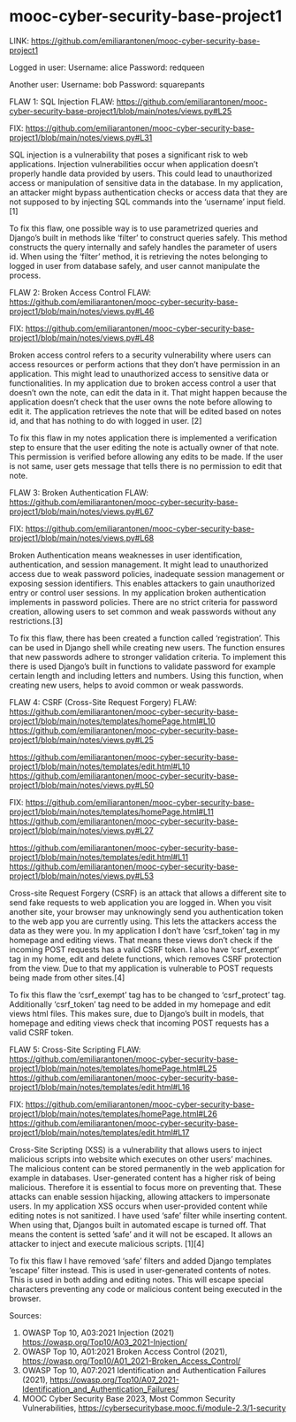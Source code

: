 # mooc-cyber-security-base-project1
LINK: https://github.com/emiliarantonen/mooc-cyber-security-base-project1

Logged in user:
Username: alice
Password: redqueen

Another user:
Username: bob
Password: squarepants

FLAW 1: SQL Injection
FLAW: https://github.com/emiliarantonen/mooc-cyber-security-base-project1/blob/main/notes/views.py#L25

FIX: https://github.com/emiliarantonen/mooc-cyber-security-base-project1/blob/main/notes/views.py#L31

SQL injection is a vulnerability that poses a significant risk to web applications. Injection vulnerabilities occur when application doesn’t properly handle data provided by users. This could lead to unauthorized access or manipulation of sensitive data in the database. In my application, an attacker might bypass authentication checks or access data that they are not supposed to by injecting SQL commands into the ‘username’ input field. [1]

To fix this flaw, one possible way is to use parametrized queries and Django’s built in methods like ‘filter’ to construct queries safely. This method constructs the query internally and safely handles the parameter of users id. When using the ‘filter’ method, it is retrieving the notes belonging to logged in user from database safely, and user cannot manipulate the process.

FLAW 2: Broken Access Control
FLAW: https://github.com/emiliarantonen/mooc-cyber-security-base-project1/blob/main/notes/views.py#L46

FIX: https://github.com/emiliarantonen/mooc-cyber-security-base-project1/blob/main/notes/views.py#L48

Broken access control refers to a security vulnerability where users can access resources or perform actions that they don’t have permission in an application. This might lead to unauthorized access to sensitive data or functionalities. In my application due to broken access control a user that doesn’t own the note, can edit the data in it. That might happen because the application doesn’t check that the user owns the note before allowing to edit it. The application retrieves the note that will be edited based on notes id, and that has nothing to do with logged in user. [2]

To fix this flaw in my notes application there is implemented a verification step to ensure that the user editing the note is actually owner of that note. This permission is verified before allowing any edits to be made. If the user is not same, user gets message that tells there is no permission to edit that note.

FLAW 3: Broken Authentication
FLAW: https://github.com/emiliarantonen/mooc-cyber-security-base-project1/blob/main/notes/views.py#L67

FIX: https://github.com/emiliarantonen/mooc-cyber-security-base-project1/blob/main/notes/views.py#L68

Broken Authentication means weaknesses in user identification, authentication, and session management. It might lead to unauthorized access due to weak password policies, inadequate session management or exposing session identifiers. This enables attackers to gain unauthorized entry or control user sessions. In my application broken authentication implements in password policies. There are no strict criteria for password creation, allowing users to set common and weak passwords without any restrictions.[3]

To fix this flaw, there has been created a function called ‘registration’. This can be used in Django shell while creating new users. The function ensures that new passwords adhere to stronger validation criteria. To implement this there is used Django’s built in functions to validate password for example certain length and including letters and numbers. Using this function, when creating new users, helps to avoid common or weak passwords. 

FLAW 4: CSRF (Cross-Site Request Forgery)
FLAW:  https://github.com/emiliarantonen/mooc-cyber-security-base-project1/blob/main/notes/templates/homePage.html#L10
https://github.com/emiliarantonen/mooc-cyber-security-base-project1/blob/main/notes/views.py#L25

https://github.com/emiliarantonen/mooc-cyber-security-base-project1/blob/main/notes/templates/edit.html#L10
https://github.com/emiliarantonen/mooc-cyber-security-base-project1/blob/main/notes/views.py#L50


FIX: https://github.com/emiliarantonen/mooc-cyber-security-base-project1/blob/main/notes/templates/homePage.html#L11
https://github.com/emiliarantonen/mooc-cyber-security-base-project1/blob/main/notes/views.py#L27

https://github.com/emiliarantonen/mooc-cyber-security-base-project1/blob/main/notes/templates/edit.html#L11
https://github.com/emiliarantonen/mooc-cyber-security-base-project1/blob/main/notes/views.py#L53


Cross-site Request Forgery (CSRF) is an attack that allows a different site to send fake requests to web application you are logged in. When you visit another site, your browser may unknowingly send you authentication token to the web app you are currently using. This lets the attackers access the data as they were you. In my application I don’t have ‘csrf_token’ tag in my homepage and editing views. That means these views don’t check if the incoming POST requests has a valid CSRF token. I also have ‘csrf_exempt’ tag in my home, edit and delete functions, which removes CSRF protection from the view. Due to that my application is vulnerable to POST requests being made from other sites.[4]

To fix this flaw the ‘csrf_exempt’ tag has to be changed to ‘csrf_protect’ tag. Additionally ‘csrf_token’ tag need to be added in my homepage and edit views html files. This makes sure, due to Django’s built in models, that homepage and editing views check that incoming POST requests has a valid CSRF token. 


FLAW 5: Cross-Site Scripting
FLAW: https://github.com/emiliarantonen/mooc-cyber-security-base-project1/blob/main/notes/templates/homePage.html#L25
 https://github.com/emiliarantonen/mooc-cyber-security-base-project1/blob/main/notes/templates/edit.html#L16


FIX: https://github.com/emiliarantonen/mooc-cyber-security-base-project1/blob/main/notes/templates/homePage.html#L26
 https://github.com/emiliarantonen/mooc-cyber-security-base-project1/blob/main/notes/templates/edit.html#L17


Cross-Site Scripting (XSS) is a vulnerability that allows users to inject malicious scripts into website which executes on other users’ machines. The malicious content can be stored permanently in the web application for example in databases. User-generated content has a higher risk of being malicious. Therefore it is essential to focus more on preventing that. These attacks can enable session hijacking, allowing attackers to impersonate users. In my application XSS occurs when user-provided content while editing notes is not sanitized. I have used ‘safe’ filter while inserting content. When using that, Djangos built in automated escape is turned off. That means the content is setted ’safe’ and it will not be escaped. It allows an attacker to inject and execute malicious scripts. [1][4]

To fix this flaw I have removed ‘safe’ filters and added Django templates ‘escape’ filter instead. This is used in user-generated contents of notes. This is used in both adding and editing notes. This will escape special characters preventing any code or malicious content being executed in the browser. 

Sources:
1.	 OWASP Top 10, A03:2021 Injection (2021) https://owasp.org/Top10/A03_2021-Injection/
2.	OWASP Top 10, A01:2021 Broken Access Control (2021), https://owasp.org/Top10/A01_2021-Broken_Access_Control/
3.	OWASP Top 10, A07:2021 Identification and Authentication Failures (2021), https://owasp.org/Top10/A07_2021-Identification_and_Authentication_Failures/
4.	MOOC Cyber Security Base 2023, Most Common Security Vulnerabilities, https://cybersecuritybase.mooc.fi/module-2.3/1-security


